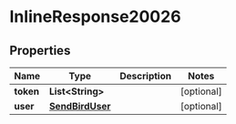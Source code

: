 

# InlineResponse20026


## Properties

Name | Type | Description | Notes
------------ | ------------- | ------------- | -------------
**token** | **List&lt;String&gt;** |  |  [optional]
**user** | [**SendBirdUser**](SendBirdUser.md) |  |  [optional]



